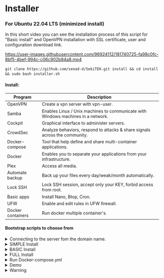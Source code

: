 # Installer
### For Ubuntu 22.04 LTS (minimized install)

In this short video you can see the installation process of this script for "Basic install" and OpenVPN installation with SSL certificate, user and configuration download link.

https://user-images.githubusercontent.com/96924112/181740725-fa98c0fc-8bf5-4bef-994c-c06c902b84a8.mp4


```
git clone https://github.com/senad-d/SekiTEH.git install && cd install && sudo bash installer.sh
```

#### Install: 

| Program | Description |
| --- | --- |
| OpenVPN | Create a vpn server with vpn-user. |
| Samba | Enables Linux / Unix machines to communicate with Windows machines in a network. |
| Cockpit | Graphical interface to administer servers. |
| CrowdSec | Analyze behaviors, respond to attacks & share signals across the community. |
| Docker-compose | Tool that help define and share multi-container applications. |
| Docker | Enables you to separate your applications from your infrastructure. |
| Plex | Access all media. |
| Automate backup | Back up your files every day/weak/month automatically. |
| Lock SSH | Lock SSH session, accept only your KEY, forbid access from root. |
| Basic apps | Install Nano, Btop, Cron. |
| UFW | Enable and edit rules in UFW firewall. |
| Docker containers | Run docker multiple container's. |

#### Bootstrap scripts to choose from

<details><summary>Connecting to the server fom the domain name.</summary>
<p>

#### To be able to connect to yor home you need to do additional steps.
  - In the router you need to port forward ports 80, 443 and 22 (or use DMZ).
  - Buy domain name (I use namecheap.com).
  - Create account and connect your domain name to cloudflare.com for more security.
  - Configure NginxProxyMenager to point po the specific services and add a free SSL certificate.

</p>
</details>

<details><summary>SIMPLE Install</summary>
<p>

#### Create environment for docker containers.
  - Nano
  - Btop
  - Cron
  - Docker

</p>
</details>


<details><summary>BASIC Install</summary>
<p>

#### Create environment for docker containers with basic protection and monitoring.
  - Nano
  - Btop
  - Cron
  - Docker
  - Crowdsec
  - Cockpit
  - UFW

</p>
</details>


<details><summary>FULL Install</summary>
<p>

#### Create environment for docker containers with file sharing, media sharing, basic protection and monitoring.
  - Nano
  - Btop
  - Cron
  - Docker
  - Crowdsec
  - Cockpit
  - UFW
  - Samba
  - Plex

</p>
</details>

<details><summary>Run Docker-compose.yml</summary>
<p>

#### Run Docker images. (Start with Basic or Full install first.)
  - Portainer
  - Nginx
  - Homer
  - Grafana
  - Prometheus
  - Speedtest
  - Qbittorrent
  - Jackett
  - Radarr
  - Sonarr
  - Filebrowser
  - VSCode
  - Matomo
  - Wireguard
  - MariaDB
  - Node_exporter
  - Cadvisor
  - Cloudflare-ddns
  - Watchtower

</p>
</details>

<details><summary>Demo</summary>
<p>

#### Running services sceranshots

|------------|-------------|-------------|
| <img src="./Demo/analytics-sekiteh-xyz-index.png" width="250"> | <img src="./Demo/dock-sekiteh-xyz.png" width="250"> | <img src="./Demo/file-sekiteh-xyz-filebrowser.png" width="250">|
| <img src="./Demo/monitor-sekiteh-xyz-cadvisor-exporter.png" width="250"> | <img src="./Demo/monitor-sekiteh-xyz-node-exporter-full.png" width="250"> | <img src="./Demo/nginx-sekiteh-xyz-nginx-proxy.png" width="250"> |
| <img src="./Demo/radarr-sekiteh-xyz.png" width="250"> | <img src="./Demo/sonarr-sekiteh-xyz.png" width="250"> | <img src="./Demo/speed-sekiteh-xyz.png" width="250"> |
| <img src="./Demo/radarr-sekiteh-xyz.png" width="250"> |
|------------|-------------|-------------|

</p>
</details>

<details><summary>Warning</summary>
<p>

#### ⚠️ Please beware that products can change over time.

I do my best to keep up with the latest changes and releases, but please understand that this won’t always be the case.

</p>
</details>
